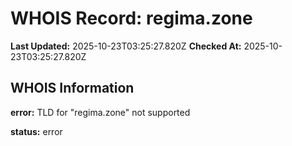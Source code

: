 # WHOIS Record: regima.zone

**Last Updated:** 2025-10-23T03:25:27.820Z
**Checked At:** 2025-10-23T03:25:27.820Z

## WHOIS Information

**error:** TLD for "regima.zone" not supported

**status:** error

